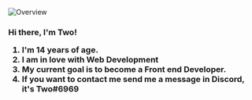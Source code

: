 ![Overview](https://github-readme-stats.vercel.app/api?username=TwoThreeTwo&count_private=true&title_color=CC88BB&text_color=885566&bg_color=20,F2FBFF,E6F8FF,FFE6EB,FFF2F5)


<h3> Hi there, I'm Two!

1. I'm 14 years of age.
2. I am in love with Web Development
3. My current goal is to become a Front end Developer.
4. If you want to contact me send me a message in Discord, it's Two#6969
